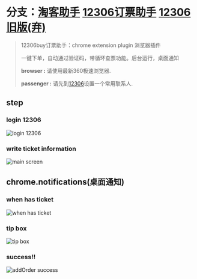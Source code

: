 # 分支：[淘客助手](https://github.com/ouqinglai/12306buy/tree/taobaobuy) [12306订票助手](https://github.com/ouqinglai/12306buy) [12306旧版(弃)](https://github.com/ouqinglai/12306buy/tree/old_dama)

> 12306buy订票助手：chrome extension plugin 浏览器插件
>
> 一键下单，自动通过验证码，带循环查票功能。后台运行，桌面通知
>
> **browser :** 请使用最新360极速浏览器.
>
> **passenger :** 请先到[12306](https://kyfw.12306.cn/otn/passengers/addInit)设置一个常用联系人. 

## step

### login 12306
![login 12306](https://github.com/ouqinglai/12306buy/blob/master/screenshot/login.png)

### write ticket information
![main screen](https://github.com/ouqinglai/12306buy/blob/master/screenshot/main.png)

## chrome.notifications(桌面通知)

### when has ticket
![when has ticket](https://github.com/ouqinglai/12306buy/blob/master/screenshot/hasTicket.png)

### tip box
![tip box](https://github.com/ouqinglai/12306buy/blob/master/screenshot/tip.png)

### success!!
![addOrder success](https://github.com/ouqinglai/12306buy/blob/master/screenshot/success.png)